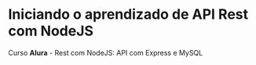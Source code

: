 # Iniciando o aprendizado de API Rest com NodeJS

Curso **Alura** - Rest com NodeJS: API com Express e MySQL
